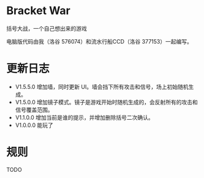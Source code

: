 # Bracket War
括号大战，一个自己想出来的游戏

电脑版代码由我（洛谷 576074）和流水行船CCD（洛谷 377153）一起编写。

# 更新日志
- V1.5.5.0 增加墙，同时更新 UI。墙会挡下所有攻击和信号，场上初始随机生成。
- V1.5.0.0 增加镜子模式。镜子是游戏开始时随机生成的，会反射所有的攻击和信号覆盖范围。
- V1.1.0.0 增加当前是谁的提示，并增加删除括号二次确认。
- V1.0.0.0 能玩了

# 规则
TODO
